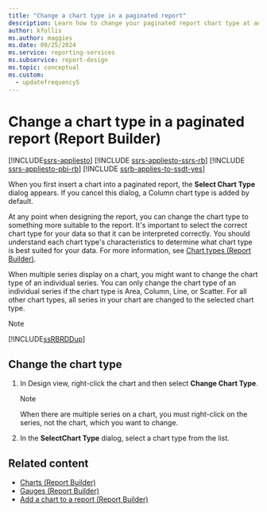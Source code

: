 ```yaml
---
title: "Change a chart type in a paginated report"
description: Learn how to change your paginated report chart type at any point in report design. Improve interpretation with characteristics appropriate for your data in Report Builder.
author: kfollis
ms.author: maggies
ms.date: 09/25/2024
ms.service: reporting-services
ms.subservice: report-design
ms.topic: conceptual
ms.custom:
  - updatefrequency5
---
```

# Change a chart type in a paginated report (Report Builder)

[!INCLUDE[ssrs-appliesto](../../includes/ssrs-appliesto.md)] [!INCLUDE [ssrs-appliesto-ssrs-rb](../../includes/ssrs-appliesto-ssrs-rb.md)] [!INCLUDE [ssrs-appliesto-pbi-rb](../../includes/ssrs-appliesto-pbi-rb.md)] [!INCLUDE [ssrb-applies-to-ssdt-yes](../../includes/ssrb-applies-to-ssdt-yes.md)]

When you first insert a chart into a paginated report, the **Select Chart Type** dialog appears. If you cancel this dialog, a Column chart type is added by default.  
  
 At any point when designing the report, you can change the chart type to something more suitable to the report. It's important to select the correct chart type for your data so that it can be interpreted correctly. You should understand each chart type's characteristics to determine what chart type is best suited for your data. For more information, see [Chart types &#40;Report Builder&#41;](../../reporting-services/report-design/chart-types-report-builder-and-ssrs.md).  
  
 When multiple series display on a chart, you might want to change the chart type of an individual series. You can only change the chart type of an individual series if the chart type is Area, Column, Line, or Scatter. For all other chart types, all series in your chart are changed to the selected chart type.  
  
> [!NOTE]  
>  [!INCLUDE[ssRBRDDup](../../includes/ssrbrddup-md.md)]  
  
## Change the chart type  
  
1.  In Design view, right-click the chart and then select **Change Chart Type**.  
  
    > [!NOTE]  
    >  When there are multiple series on a chart, you must right-click on the series, not the chart, which you want to change.  
  
1.  In the **SelectChart Type** dialog, select a chart type from the list.  
  
## Related content

- [Charts &#40;Report Builder&#41;](../../reporting-services/report-design/charts-report-builder-and-ssrs.md)
- [Gauges &#40;Report Builder&#41;](../../reporting-services/report-design/gauges-report-builder-and-ssrs.md)
- [Add a chart to a report &#40;Report Builder&#41;](../../reporting-services/report-design/add-a-chart-to-a-report-report-builder-and-ssrs.md)
